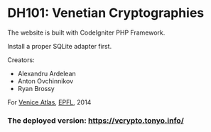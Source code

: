 DH101: Venetian Cryptographies
===============

The website is built with CodeIgniter PHP Framework.

Install a proper SQLite adapter first.

Creators:

  * Alexandru Ardelean
  * Anton Ovchinnikov
  * Ryan Brossy

For [Venice Atlas](http://veniceatlas.epfl.ch/), [EPFL](http://epfl.ch), 2014

### The deployed version: https://vcrypto.tonyo.info/
